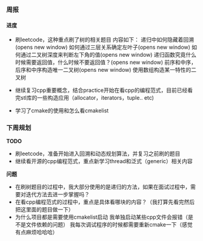 ### 周报 
#### 进度
- 刷leetcode，这种重点刷了树的相关题目
  内容如下：
递归中如何隐藏着回溯(opens new window)
如何通过三层关系确定左叶子(opens new window)
如何通过二叉树深度来判断左下角的值(opens new window)
递归函数究竟什么时候需要返回值，什么时候不要返回值？(opens new window)
前序和中序，后序和中序构造唯一二叉树(opens new window)
使用数组构造某一特性的二叉树

- 继续复习cpp重要概念，结合practice开始在看cpp的编程范式，目前已经看完stl库的一些构造应用（allocator，iterators，tuple.. etc)
- 学习了cmake的使用和怎么看cmakelist


### 下周规划
**TODO**
- 刷leetcode，准备开始进入回溯和动态规划算法，并复习之前刷的题目
- 继续看开源的cpp编程范式，重点新学习thread和泛式（generic）相关内容


**问题**
- 在刷树题目的过程中，我大部分使用的是递归的方法，如果在面试过程中，需要对迭代方法去进一步掌握吗？
- 在看cpp编程范式的过程中，重点是具体看哪块的内容？（我打算先看完然后把这里面的题目做一下）
- 为什么项目都是需要使用cmakelist启动 我单独启动某些cpp文件会报错（是不是文件依赖的问题） 我每次调试程序的时候都需要重新cmake一下（感觉有点麻烦哈哈哈）













 
 
